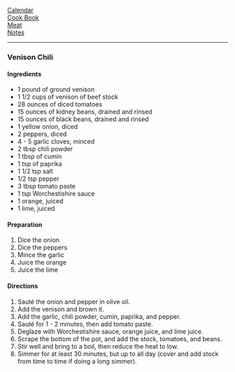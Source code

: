 [Calendar](https://github.com/vmsmith/EDT/blob/master/calendar.md)     
[Cook Book](https://github.com/vmsmith/CookBook/blob/master/README.md)     
[Meat](https://github.com/vmsmith/CookBook/blob/master/meat.md)     
[Notes](https://github.com/vmsmith/CookBook/blob/master/notes.md)    

-----    

### Venison Chili   

#### Ingredients    
* 1 pound of ground venison    
* 1 1/2 cups of venison of beef stock    
* 28 ounces of diced tomatoes     
* 15 ounces of kidney beans, drained and rinsed    
* 15 ounces of black beans, drained and rinsed     
* 1 yellow onion, diced     
* 2 peppers, diced     
* 4 - 5 garlic cloves, minced     
* 2 tbsp chili powder    
* 1 tbsp of cumin
* 1 tsp of paprika
* 1 1/2 tsp salt
* 1/2 tsp pepper
* 3 tbsp tomato paste
* 1 tsp Worchestishire sauce   
* 1 orange, juiced
* 1 lime, juiced    

#### Preparation    
1. Dice the onion
2. Dice the peppers
3. Mince the garlic
4. Juice the orange
5. Juice the lime    

#### Directions    
1. Sauté the onion and pepper in olive oil.
2. Add the venison and brown it.
3. Add the garlic, chili powder, cumin, paprika, and pepper.
4. Sauté for 1 - 2 minutes, then add tomato paste.
5. Deglaze with Worchestishire sauce, orange juice, and lime juice.
6. Scrape the bottom of the pot, and add the stock, tomatoes, and beans.
7. Stir well and bring to a boil, then reduce the heat to low.
8. Simmer for at least 30 minutes, but up to all day (cover and add stock from time to time if doing a long simmer).   
